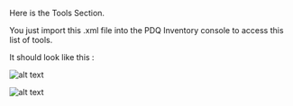 Here is the Tools Section.


You just import this .xml file into the PDQ Inventory console to access this list of tools.



It should look like this :

![alt text](https://github.com/wizz13150/PDQ_Repo/blob/master/PDQ%20Inventory%20Tools/Tools1.png)

![alt text](https://github.com/wizz13150/PDQ_Repo/blob/master/PDQ%20Inventory%20Tools/Tools2.png)


